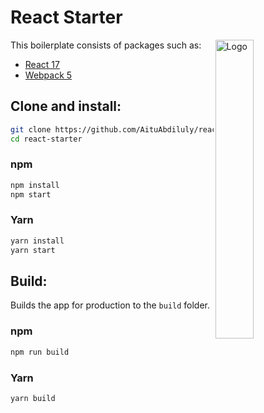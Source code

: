 # React Starter

<img alt="Logo" align="right" src="http://www.clker.com/cliparts/N/0/4/q/4/R/react-redux.svg.hi.png" width="35%" />

This boilerplate consists of packages such as:

- [React 17](https://reactjs.org/)
- [Webpack 5](https://webpack.js.org/)

## Clone and install:

```sh
git clone https://github.com/AituAbdiluly/react-starter.git
cd react-starter
```

### npm

```sh
npm install
npm start
```

### Yarn

```sh
yarn install
yarn start
```

## Build:

Builds the app for production to the `build` folder.

### npm

```sh
npm run build
```

### Yarn

```sh
yarn build
```
